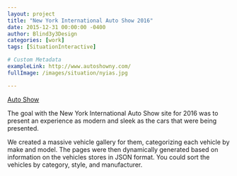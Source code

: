 ```yaml
---
layout: project
title: "New York International Auto Show 2016"
date: 2015-12-31 00:00:00 -0400
author: Blind3y3Design
categories: [work]
tags: [SituationInteractive]

# Custom Metadata
exampleLink: http://www.autoshowny.com/
fullImage: /images/situation/nyias.jpg

---
```


[Auto Show](http://www.autoshowny.com/)

The goal with the New York International Auto Show site for 2016 was to present an experience as modern and sleek as the cars that were being presented. 

We created a massive vehicle gallery for them, categorizing each vehicle by make and model. The pages were then dynamically generated based on information on the vehicles stores in JSON format. You could sort the vehicles by category, style, and manufacturer.